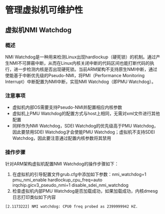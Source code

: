 # 管理虚拟机可维护性

## 虚拟机NMI Watchdog

### 概述

NMI Watchdog是一种用来检测Linux出现hardlockup（硬死锁）的机制。通过产生NMI不可屏蔽中断，从而在Linux内核关闭中断的代码区间也能打断代码的执行，进一步检测内核是否出现硬死锁。当前ARM架构不支持原生NMI中断，通过使能基于中断优先级的Pseudo-NMI，将PMI（Performance Monitoring Interrupt）中断配置为NMI中断，实现NMI Watchdog（即PMU Watchdog）。

### 注意事项

- 虚拟机内部OS需要支持Pseudo-NMI并配置相应内核参数
- 虚拟机上PMU Watchdog的配置方式与host上相同，无需对xml文件进行其他配置
- 同样作为NMI Watchdog，SDEI Watchdog的优先级高于PMU Watchdog，因此要禁用SDEI Watchdog才会使能PMU Watchdog；虚拟机不支持SDEI Watchdog，因此要注意通过配置内核参数将其禁用

### 操作步骤

针对ARM架构虚拟机配置NMI Watchdog的操作步骤如下：
1. 在虚拟机的引导配置文件grub.cfg中添加如下参数：nmi_watchdog=1 pmu_nmi_enable hardlockup_cpu_freq=auto irqchip.gicv3_pseudo_nmi=1 disable_sdei_nmi_watchdog
2. 检查虚拟机内部PMU Watchdog是否加载成功，如果加载成功，内核dmesg日志打印类似如下内容
  
  ```
  [2.1173222] NMI watchdog: CPU0 freq probed as 2399999942 HZ.
  ```